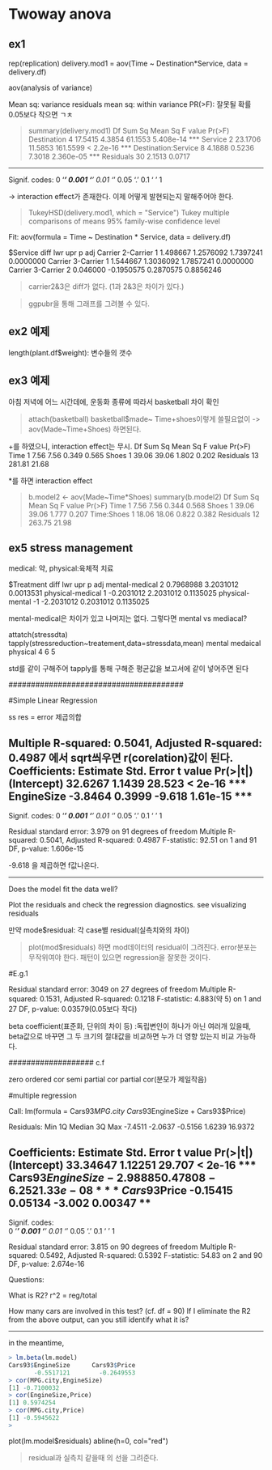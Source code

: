 # Twoway anova


## ex1
rep(replication)
delivery.mod1 = aov(Time ~ Destination*Service, data = delivery.df)

aov(analysis of variance)

Mean sq: variance
residuals mean sq: within variance
PR(>F): 잘못될 확률 0.05보다 작으면 ㄱㅊ


> summary(delivery.mod1)
                    Df  Sum Sq Mean Sq  F value    Pr(>F)    
Destination          4 17.5415  4.3854  61.1553 5.408e-14 ***
Service              2 23.1706 11.5853 161.5599 < 2.2e-16 ***
Destination:Service  8  4.1888  0.5236   7.3018 2.360e-05 ***
Residuals           30  2.1513  0.0717                       
---
Signif. codes:  0 ‘***’ 0.001 ‘**’ 0.01 ‘*’ 0.05 ‘.’ 0.1 ‘ ’ 1

-> interaction effect가 존재한다.
이제 어떻게 발현되는지 말해주어야 한다.

> TukeyHSD(delivery.mod1, which = "Service")
  Tukey multiple comparisons of means
    95% family-wise confidence level
 
Fit: aov(formula = Time ~ Destination * Service, data = delivery.df)
 
$Service
                        diff        lwr       upr     p adj
Carrier 2-Carrier 1 1.498667  1.2576092 1.7397241 0.0000000
Carrier 3-Carrier 1 1.544667  1.3036092 1.7857241 0.0000000
Carrier 3-Carrier 2 0.046000 -0.1950575 0.2870575 0.8856246

> carrier2&3은 diff가 없다. (1과 2&3은 차이가 있다.)

> ggpubr을 통해 그래프를 그려볼 수 있다.


## ex2 예제

length(plant.df$weight): 변수들의 갯수

## ex3 예제
아침 저녁에 어느 시간데에, 운동화 종류에 따라서 basketball 차이 확인

> attach(basketball)
basketball$made~ Time+shoes이렇게 쓸필요없이 -> aov(Made~Time+Shoes) 하면된다.

+를 하였으니, interaction effect는 무시.
            Df Sum Sq Mean Sq F value Pr(>F)
Time         1   7.56    7.56   0.349  0.565
Shoes        1  39.06   39.06   1.802  0.202
Residuals   13 281.81   21.68   


*를 하면 interaction effect
> b.model2 <- aov(Made~Time*Shoes)
> summary(b.model2)
            Df Sum Sq Mean Sq F value Pr(>F)
Time         1   7.56    7.56   0.344  0.568
Shoes        1  39.06   39.06   1.777  0.207
Time:Shoes   1  18.06   18.06   0.822  0.382
Residuals   12 263.75   21.98     


## ex5 stress management
medical: 약, physical:육체적 치료

$Treatment
                 diff        lwr       upr     p adj
mental-medical      2  0.7968988 3.2031012 0.0013531
physical-medical    1 -0.2031012 2.2031012 0.1135025
physical-mental    -1 -2.2031012 0.2031012 0.1135025


mental-medical은 차이가 있고 나머지는 없다.
그렇다면  mental vs mediacal?

attatch(stressdta)
tapply(stressreduction~treatement,data=stressdata,mean)
mental	medaical	physical
4	6	5

std를 같이 구해주어 tapply를 통해 구해준 평균값을 보고서에 같이 넣어주면 된다


#######################################

#Simple Linear Regression

ss res = error 제곱의합

Multiple R-squared:  0.5041,	Adjusted R-squared:  0.4987 에서 sqrt씌우면 r(corelation)값이 된다.
Coefficients:
            Estimate Std. Error t value Pr(>|t|)    
(Intercept)  32.6267     1.1439  28.523  < 2e-16 ***
EngineSize   -3.8464     0.3999  -9.618 1.61e-15 ***
---
Signif. codes:  0 ‘***’ 0.001 ‘**’ 0.01 ‘*’ 0.05 ‘.’ 0.1 ‘ ’ 1

Residual standard error: 3.979 on 91 degrees of freedom
Multiple R-squared:  0.5041,	Adjusted R-squared:  0.4987 
F-statistic: 92.51 on 1 and 91 DF,  p-value: 1.606e-15


 -9.618 을 제곱하면 f값나온다.
***********
Does the model fit the data well?

Plot the residuals and check the regression diagnostics.
see visualizing residuals

만약 mode$residual: 각 case별 residual(실측치와의 차이)

> plot(mod$residuals) 하면 mod데이터의  residual이 그려진다. error분포는 무작위여야 한다. 패턴이 있으면 regression을 잘못한 것이다.

#E.g.1

Residual standard error: 3049 on 27 degrees of freedom
Multiple R-squared:  0.1531,	Adjusted R-squared:  0.1218 
F-statistic: 4.883(약 5) on 1 and 27 DF,  p-value: 0.03579(0.05보다 작다)

beta coefficient(표준화, 단위의 차이 등)
:독립변인이 하나가 아닌 여러개 있을때, beta값으로 바꾸면 그 두 크기의 절대값을 비교하면 누가 더 영향 있는지 비교 가능하다.

###################
c.f

zero ordered cor
semi partial cor
partial cor(분모가 제일작음)


#multiple regression

Call:
lm(formula = Cars93$MPG.city ~ Cars93$EngineSize + Cars93$Price)

Residuals:
    Min      1Q  Median      3Q     Max 
-7.4511 -2.0637 -0.5156  1.6239 16.9372 

Coefficients:
                  Estimate Std. Error t value Pr(>|t|)    
(Intercept)       33.34647    1.12251  29.707  < 2e-16 ***
Cars93$EngineSize -2.98885    0.47808  -6.252 1.33e-08 ***
Cars93$Price      -0.15415    0.05134  -3.002  0.00347 ** 
---
Signif. codes:  
0 ‘***’ 0.001 ‘**’ 0.01 ‘*’ 0.05 ‘.’ 0.1 ‘ ’ 1

Residual standard error: 3.815 on 90 degrees of freedom
Multiple R-squared:  0.5492,	Adjusted R-squared:  0.5392 
F-statistic: 54.83 on 2 and 90 DF,  p-value: 2.674e-16


Questions:

What is R2?  r^2 = reg/total

How many cars are involved in this test? (cf. df = 90)
If I eliminate the R2 from the above output, can you still identify what it is?



***
in the meantime,
```R
> lm.beta(lm.model)
Cars93$EngineSize      Cars93$Price 
       -0.5517121        -0.2649553 
> cor(MPG.city,EngineSize)
[1] -0.7100032
> cor(EngineSize,Price)
[1] 0.5974254
> cor(MPG.city,Price)
[1] -0.5945622
> 
```


plot(lm.model$residuals)
abline(h=0, col="red")

>residual과 실측치 같을때 의 선을 그려준다.



